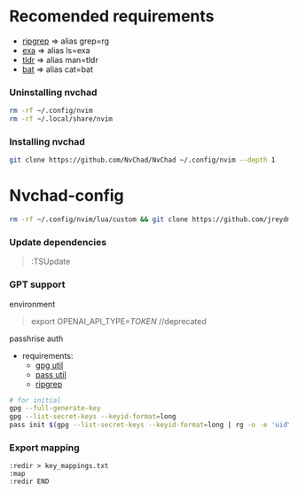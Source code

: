 # Recomended requirements
 * [ripgrep](https://github.com/BurntSushi/ripgrep) => alias grep=rg
 * [exa](https://github.com/ogham/exa) => alias ls=exa
 * [tldr](https://github.com/tldr-pages/tldr) => alias man=tldr
 * [bat](https://github.com/sharkdp/bat) => alias cat=bat
### Uninstalling nvchad
```bash
rm -rf ~/.config/nvim
rm -rf ~/.local/share/nvim
```

### Installing nvchad
```bash
git clone https://github.com/NvChad/NvChad ~/.config/nvim --depth 1
```

# Nvchad-config
```bash
rm -rf ~/.config/nvim/lua/custom && git clone https://github.com/jreydman/nvchad-config.git ~/.config/nvim/lua/custom
```

### Update dependencies
> :TSUpdate

### GPT support
environment
> export OPENAI_API_TYPE=_TOKEN_ //deprecated

passhrise auth
 * requirements:
    * [gpg util](https://gnupg.org)
    * [pass util](https://www.passwordstore.org)
    * [ripgrep](#recomended-requirements)
```bash
# for initial
gpg --full-generate-key
gpg --list-secret-keys --keyid-format=long
pass init $(gpg --list-secret-keys --keyid-format=long | rg -o -e 'uid\s+[^\n]+' | rg -o -e '<([^>]+)>' --replace '$1')
```
### Export mapping
```vim
:redir > key_mappings.txt
:map
:redir END
```
